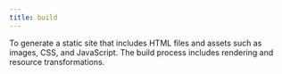 ```yaml
---
title: build
---
```


To generate a static site that includes HTML files and assets such as images, CSS, and JavaScript. The build process includes rendering and resource transformations.
